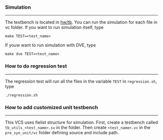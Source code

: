 ### Simulation 
-----------------------------------------------------------

The testbench is located in [hw/tb](https://github.com/minghungumich/Intel16-OpenTitanSoC/tree/main/hw/tb). You can run the simulation for each file in vc folder. If you want to run simulation itself, type 
```
make TEST=<test_name>
```

If youw want to run simulation with DVE, type 
```
make dve TEST=<test_name>
```
### How to do regression test 
-----------------------------------------------------------

The regression test will run all the files in the variable `TEST` in `regression.sh`, type 
```
./regression.sh
```

### How to add customized unit testbench 
-----------------------------------------------------------

This VCS uses fielist structure for simulation. First, create a testbench called `tb_utils_<test_name>.sv` in the folder. Then create `<test_name>.vc` in the `pre_syn_unit/vc` folder defining source and include path.